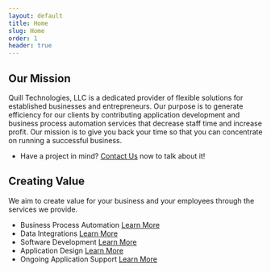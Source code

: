 ```yaml
---
layout: default
title: Home
slug: Home
order: 1
header: true
---
```


## Our Mission

Quill Technologies, LLC is a dedicated provider of flexible solutions for established businesses and entrepreneurs.  Our purpose is to generate efficiency for our clients by contributing application development and business process automation services that decrease staff time and increase profit.  Our mission is to give you back your time so that you can concentrate on running a successful business.  


* Have a project in mind?  [Contact Us](/contact) now to talk about it!


## Creating Value

We aim to create value for your business and your employees through the services we provide.

* Business Process Automation [Learn More](/services)
* Data Integrations [Learn More](/services)
* Software Development [Learn More](/services)
* Application Design [Learn More](/services)
* Ongoing Application Support [Learn More](/services)


